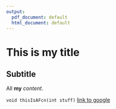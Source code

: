 ```yaml
---
output:
  pdf_document: default
  html_document: default
---
```

# This is my title
## Subtitle

All **my** *content*.

`void thisIsAFcn(int stuff)`
[link to google](https://google.com)